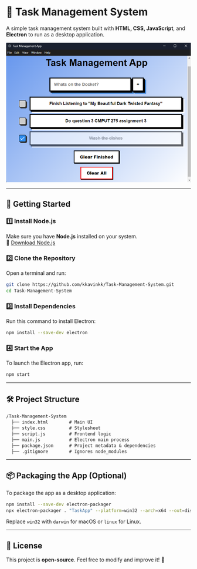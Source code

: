 # 📝 Task Management System

A simple task management system built with **HTML, CSS, JavaScript**, and **Electron** to run as a desktop application.

![DemoImage](TaskAppSS.png)

---

## 🚀 Getting Started

### **1️⃣ Install Node.js**
Make sure you have **Node.js** installed on your system.  
🔗 [Download Node.js](https://nodejs.org/)

### **2️⃣ Clone the Repository**
Open a terminal and run:
```sh
git clone https://github.com/kkavinkk/Task-Management-System.git
cd Task-Management-System
```

### **3️⃣ Install Dependencies**
Run this command to install Electron:
```sh
npm install --save-dev electron
```

### **4️⃣ Start the App**
To launch the Electron app, run:
```sh
npm start
```

---

## 🛠 Project Structure

```
/Task-Management-System
  ├── index.html        # Main UI
  ├── style.css         # Stylesheet
  ├── script.js         # Frontend logic
  ├── main.js           # Electron main process
  ├── package.json      # Project metadata & dependencies
  ├── .gitignore        # Ignores node_modules
```

---

## 📦 Packaging the App (Optional)
To package the app as a desktop application:
```sh
npm install --save-dev electron-packager
npx electron-packager . "TaskApp" --platform=win32 --arch=x64 --out=dist
```
Replace `win32` with `darwin` for macOS or `linux` for Linux.

---

## 📜 License
This project is **open-source**. Feel free to modify and improve it! 🚀



